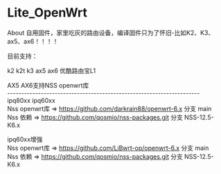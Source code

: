 # Lite_OpenWrt
About
自用固件，家里吃灰的路由设备，编译固件只为了怀旧-比如K2、K3、ax5、ax6！！！！

目前支持：

k2   k2t  k3  ax5  ax6  优酷路由宝L1

AX5 AX6支持NSS openwrt库<br>
---------------------------------------------------------------------<br>
ipq80xx ipq60xx<br>
Nss openwrt库 => https://github.com/darkrain88/openwrt-6.x   分支 main <br> 
Nss 依赖 => https://github.com/qosmio/nss-packages.git    分支 NSS-12.5-K6.x <br>

ipq60xx增强<br>
Nss openwrt库 => https://github.com/LiBwrt-op/openwrt-6.x    分支 main <br> 
Nss 依赖 => https://github.com/qosmio/nss-packages.git  分支 NSS-12.5-K6.x <br>

